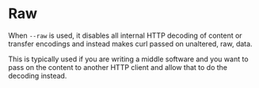 # Raw

When `--raw` is used, it disables all internal HTTP decoding of content or
transfer encodings and instead makes curl passed on unaltered, raw, data.

This is typically used if you are writing a middle software and you want to
pass on the content to another HTTP client and allow that to do the decoding
instead.

